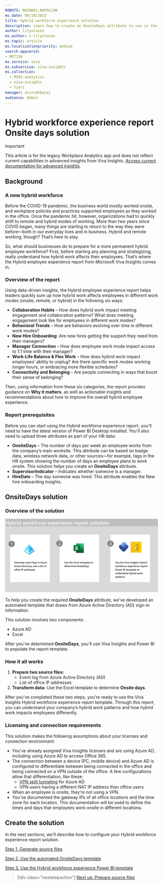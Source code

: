 ```yaml
---
ROBOTS: NOINDEX,NOFOLLOW
ms.date: 08/19/2022
title: Hybrid workforce experience solution
description: Learn how to create an OnsiteDays attribute to use in the Hybrid workforce experience Power BI template.
author: lilyolason
ms.author: v-lilyolason
ms.topic: article
ms.localizationpriority: medium 
search.appverid:
- MET150
ms.service: viva 
ms.subservice: viva-insights
ms.collection:
  - M365-analytics
  - viva-insights
  - Tier1
manager: anirudhbajaj
audience: Admin
---
```


# Hybrid workforce experience report Onsite days solution

>[!Important]
>This article is for the legacy Workplace Analytics app and does not reflect current capabilities in advanced insights from Viva Insights. [Access current documentation for advanced insights](../../insights/advanced/introduction-to-advanced-insights.md).

<!--By following the steps in this solution, you'll:

> [!div class="checklist"]
>
> * Create an **OnsiteDays** attribute, which is required to use the Hybrid workforce experience Power BI template.

In this introductory article, you'll:

> [!div class="checklist"]
>
> * Learn what the Hybrid workforce experience report from Microsoft Viva Insights does and how it can help your organization as it transitions to hybrid working modes.
> * Get an overview of the solution and the steps you'll need to complete.-->


## Background

### A new hybrid workforce

Before the COVID-19 pandemic, the business world mostly worked onsite, and workplace policies and practices supported employees as they worked in the office. Once the pandemic hit, however, organizations had to quickly shift to remote and hybrid modes of working. More than two years since COVID began, many things are starting to return to the way they were before—both in our everyday lives and in business. Hybrid and remote working, though? That’s here to stay.

So, what should businesses do to prepare for a more permanent hybrid employee workforce? First, before starting any planning and strategizing, really understand how hybrid work affects their employees. That’s where the Hybrid employee experience report from Microsoft Viva Insights comes in.

### Overview of the report

Using data-driven insights, the Hybrid employee experience report helps leaders quickly sum up how hybrid work affects employees in different work modes (onsite, remote, or hybrid) in the following six ways:

* **Collaboration Habits** – How does hybrid work impact meeting engagement and collaboration patterns? What does meeting engagement look like for employees in different work modes?
* **Behavioral Trends** – How are behaviors evolving over time in different work modes?
* **New Hire Onboarding**: Are new hires getting the support they need from their managers?
* **Manager Connection** – How does employee work mode impact access to 1:1 time with their manager?
* **Work-Life Balance & Flex Work** – How does hybrid work impact employees’ ability to unplug? Are there specific work modes working longer hours, or embracing more flexible schedules?
* **Connectivity and Belonging** – Are people connecting in ways that boost their sense of belonging?

Then, using information from these six categories, the report provides guidance on **Why it matters**, as well as actionable insights and recommendations about how to improve the overall hybrid employee experience.

### Report prerequisites

Before you can start using the Hybrid workforce experience report, you'll need to have the latest version of Power BI Desktop installed. You'll also need to upload three attributes as part of your HR data:

* **OnsiteDays** – The number of days per week an employee works from the company’s main worksite. This attribute can be based on badge data, wireless network data, or other sources—for example, tags in the HR system showing the number of days an employee plans to work onsite. This solution helps you create an **OnsiteDays** attribute.
* **SupervisorIndicator** – Indicates whether someone is a manager.
* **HireDate** – The day someone was hired. This attribute enables the New hire onboarding insights.

## OnsiteDays solution

### Overview of the solution

![Screenshot that shows Azure Active Directory option highlighted under Azure services.](./images/hwfe-diagram.png)

To help you create the required **OnsiteDays** attribute, we’ve developed an automated template that draws from Azure Active Directory (AD) sign-in information. 

This solution involves two components:

* Azure AD
* Excel

After you've determined **OnsiteDays**, you'll use Viva Insights and Power BI to populate the report template.

### How it all works

1. **Prepare two source files:**
    * Event log from Azure Active Directory (AD)
    * List of office IP addresses
2. **Transform data:** Use the Excel template to determine **Onsite days**.

After you've completed these two steps, you're ready to use the Viva Insights Hybrid workforce experience report template. Through this report, you can understand your company’s hybrid work patterns and how hybrid work impacts employees differently.

### Licensing and connection requirements

This solution makes the following assumptions about your licenses and connection environment:

* You’ve already assigned Viva Insights licenses and are using Azure AD, including using Azure AD to access Office 365. 
* The connection between a device (PC, mobile device) and Azure AD is configured to differentiate between being connected in the office and being connected on a VPN outside of the office. A few configurations allow that differentiation, like these:
    * [VPN split tunneling](/microsoft-365/enterprise/microsoft-365-vpn-implement-split-tunnel) for Azure AD
    * VPN users having a different NAT IP address than office users
* When an employee is onsite, they’re not using a VPN.
* You’ve documented the gateway IPs of all office locations and the time zone for each location. This documentation will be used to define the times and days that employees work onsite in different locations.

## Create the solution

In the next sections, we'll describe how to configure your Hybrid workforce experience report solution.

[Step 1. Generate source files](hybrid-workforce-experience-source-files.md)

[Step 2. Use the automated OnsiteDays template](hybrid-workforce-experience-template.md)

[Step 3. Use the Hybrid workforce experience Power BI template](../insights/Tutorials/hybrid-workforce-experience.md)

> [!div class="nextstepaction"]
> [Next up: Prepare source files](hybrid-workforce-experience-source-files.md)
